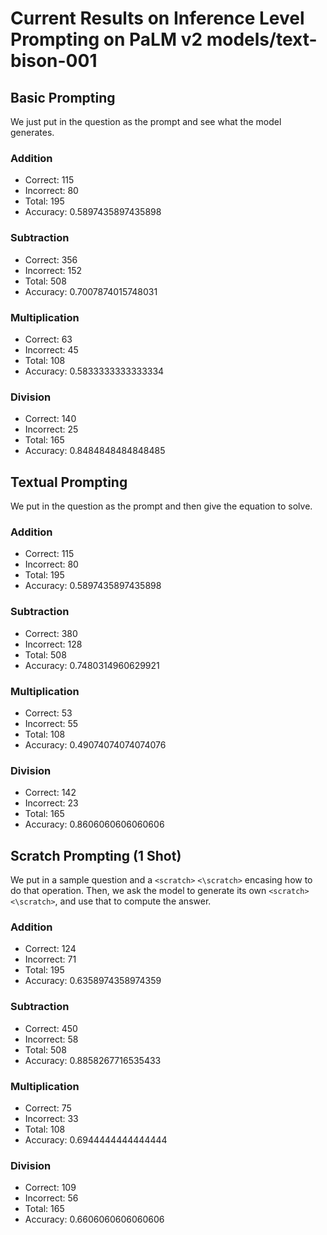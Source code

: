 # Current Results on Inference Level Prompting on PaLM v2 models/text-bison-001

## Basic Prompting

We just put in the question as the prompt and see what the model generates.

### Addition

- Correct: 115
- Incorrect: 80
- Total: 195
- Accuracy: 0.5897435897435898

### Subtraction

- Correct: 356
- Incorrect: 152
- Total: 508
- Accuracy: 0.7007874015748031

### Multiplication

- Correct: 63
- Incorrect: 45
- Total: 108
- Accuracy: 0.5833333333333334

### Division

- Correct: 140
- Incorrect: 25
- Total: 165
- Accuracy: 0.8484848484848485

## Textual Prompting

We put in the question as the prompt and then give the equation to solve.

### Addition

- Correct: 115
- Incorrect: 80
- Total: 195
- Accuracy: 0.5897435897435898

### Subtraction

- Correct: 380
- Incorrect: 128
- Total: 508
- Accuracy: 0.7480314960629921

### Multiplication

- Correct: 53
- Incorrect: 55
- Total: 108
- Accuracy: 0.49074074074074076

### Division

- Correct: 142
- Incorrect: 23
- Total: 165
- Accuracy: 0.8606060606060606

## Scratch Prompting (1 Shot)

We put in a sample question and a `<scratch>` `<\scratch>` encasing how to do that operation.
Then, we ask the model to generate its own `<scratch>` `<\scratch>`, and use that to compute the answer.

### Addition

- Correct: 124
- Incorrect: 71
- Total: 195
- Accuracy: 0.6358974358974359

### Subtraction

- Correct: 450
- Incorrect: 58
- Total: 508
- Accuracy: 0.8858267716535433

### Multiplication

- Correct: 75
- Incorrect: 33
- Total: 108
- Accuracy: 0.6944444444444444

### Division

- Correct: 109
- Incorrect: 56
- Total: 165
- Accuracy: 0.6606060606060606
